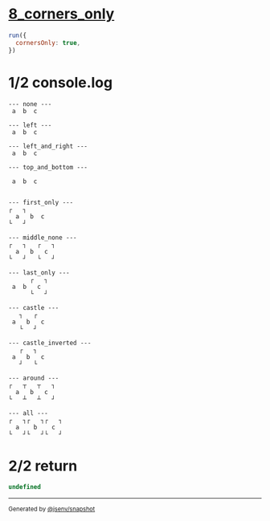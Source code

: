 # [8_corners_only](../../table_3_cells_same_row.test.mjs#L181)

```js
run({
  cornersOnly: true,
})
```

# 1/2 console.log

```console
--- none ---
 a  b  c 

--- left ---
 a  b  c 

--- left_and_right ---
 a  b  c 

--- top_and_bottom ---
         
 a  b  c 
         

--- first_only ---
┌   ┐      
  a   b  c 
└   ┘      

--- middle_none ---
┌   ┐   ┌   ┐
  a   b   c  
└   ┘   └   ┘

--- last_only ---
      ┌   ┐
 a  b   c  
      └   ┘

--- castle ---
   ┐   ┌   
 a   b   c 
   └   ┘   

--- castle_inverted ---
   ┌   ┐   
 a   b   c 
   ┘   └   

--- around ---
┌   ┬   ┬   ┐
  a   b   c  
└   ┴   ┴   ┘

--- all ---
┌   ┐┌   ┐┌   ┐
  a    b    c  
└   ┘└   ┘└   ┘

```

# 2/2 return

```js
undefined
```

---

<sub>
  Generated by <a href="https://github.com/jsenv/core/tree/main/packages/independent/snapshot">@jsenv/snapshot</a>
</sub>
